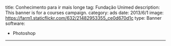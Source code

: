 title: Conhecimento para ir mais longe
tag: Fundação Unimed
description: This banner is for a courses campaign.
category: ads
date: 2013/6/1
image: https://farm1.staticflickr.com/632/21482953355_ce0d670d1c
type: Banner
software:
- Photoshop
---
